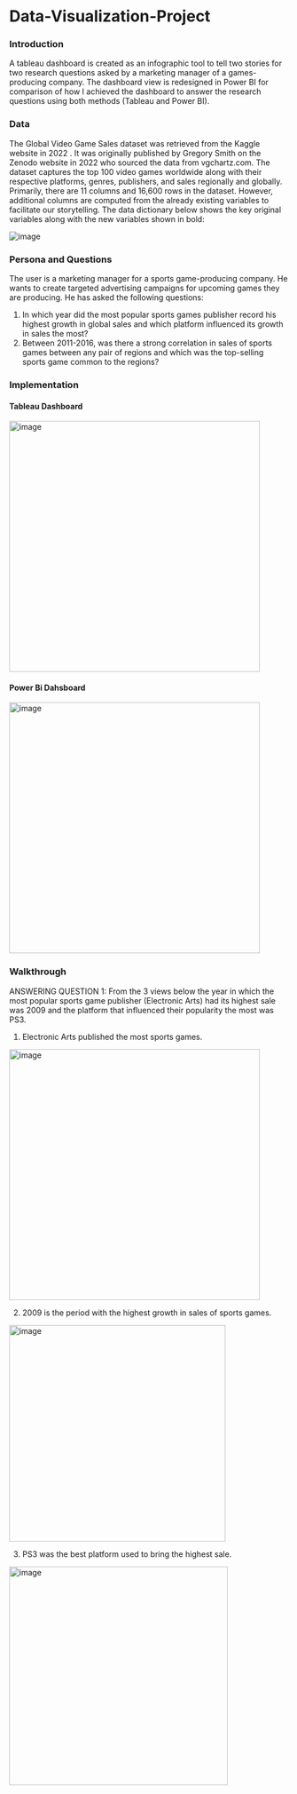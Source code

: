 # Data-Visualization-Project
### Introduction
A tableau dashboard is created as an infographic tool to tell two stories for two research questions asked by a marketing manager of a games-producing company. The dashboard view is redesigned in Power BI for comparison of how I achieved the dashboard to answer the research questions using both methods (Tableau and Power BI). 

### Data
The Global Video Game Sales dataset was retrieved from the Kaggle website in 2022 . It was originally published by Gregory Smith on the Zenodo website  in 2022 who sourced the data from vgchartz.com. The dataset captures the top 100 video games worldwide along with their respective platforms, genres, publishers, and sales regionally and globally. Primarily, there are 11 columns and 16,600 rows in the dataset. However, additional columns are computed from the already existing variables to facilitate our storytelling. The data dictionary below shows the key original variables along with the new variables shown in bold:

![image](https://github.com/UkamakaO/Data-Visualization-Project/assets/115948036/833afd60-df1b-4a5c-b52b-1a905bbb3130)


### Persona and Questions
The user is a marketing manager for a sports game-producing company. He wants to create targeted advertising campaigns for upcoming games they are producing. He has asked the following questions:
1.	In which year did the most popular sports games publisher record his highest growth in global sales and which platform influenced its growth in sales the most?
2.	Between 2011-2016, was there a strong correlation in sales of sports games between any pair of regions and which was the top-selling sports game common to the regions? 

### Implementation
#### Tableau Dashboard
<img width="452" alt="image" src="https://github.com/UkamakaO/Data-Visualization-Project/assets/115948036/73736049-0ae4-4f4f-b60b-19506ca2b78d">

#### Power Bi Dahsboard
<img width="452" alt="image" src="https://github.com/UkamakaO/Data-Visualization-Project/assets/115948036/ad0c01a5-6ba3-47b0-bba8-ddacca1546f9">

### Walkthrough
ANSWERING QUESTION 1: From the 3 views below the year in which the most popular sports game publisher (Electronic Arts) had its highest sale was 2009 and the platform that influenced their popularity the most was PS3.
1. Electronic Arts published the most sports games.
<img width="452" alt="image" src="https://github.com/UkamakaO/Data-Visualization-Project/assets/115948036/40762a6f-b5b6-4734-994a-4dfcaa79db5a">

2. 2009 is the period with the highest growth in sales of sports games.
<img width="390" alt="image" src="https://github.com/UkamakaO/Data-Visualization-Project/assets/115948036/5cf2a09f-43cc-43e0-b559-1360deab9d90">

3. PS3 was the best platform used to bring the highest sale.
<img width="394" alt="image" src="https://github.com/UkamakaO/Data-Visualization-Project/assets/115948036/ba416087-1c6b-4603-98f7-646d9aa058e6">



